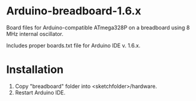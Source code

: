 # Arduino-breadboard-1.6.x
Board files for Arduino-compatible ATmega328P on a breadboard using 8 MHz internal oscillator.

Includes proper boards.txt file for Arduino IDE v. 1.6.x.

# Installation
1. Copy "breadboard" folder into \<sketchfolder\>/hardware.
2. Restart Arduino IDE.
